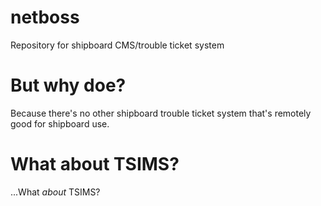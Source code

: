 # netboss
Repository for shipboard CMS/trouble ticket system

# But why doe?
Because there's no other shipboard trouble ticket system that's remotely good for shipboard use.

# What about TSIMS?
...What _about_ TSIMS?
